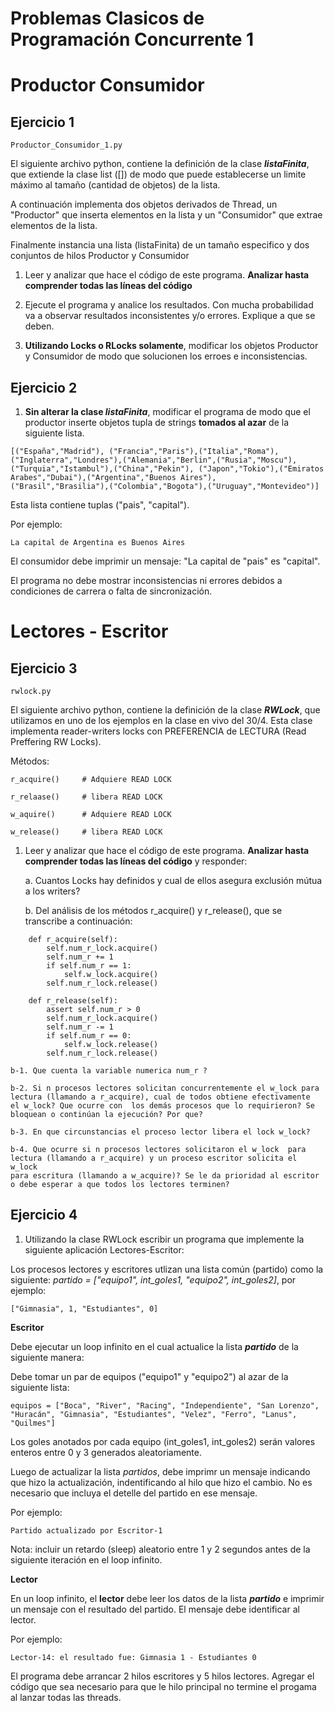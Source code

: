 # Problemas Clasicos de Programación Concurrente 1

# Productor Consumidor

## Ejercicio 1
````
Productor_Consumidor_1.py
````
El siguiente archivo python, contiene la definición de la clase ***listaFinita***, que extiende la clase list ([]) de modo que puede establecerse un limite máximo
    al tamaño (cantidad de objetos) de la lista.

A continuación implementa dos objetos derivados de Thread, un "Productor" que inserta elementos en la lista y un "Consumidor" que extrae elementos de la lista.

Finalmente instancia una lista (listaFinita) de un tamaño especifico y dos conjuntos de hilos Productor y Consumidor


 
1. Leer y analizar que hace el código de este programa. 
**Analizar hasta comprender todas las líneas del código**

2. Ejecute el programa y analice los resultados. Con mucha probabilidad va a observar resultados inconsistentes y/o errores. Explique a que se deben.

3. **Utilizando Locks o RLocks solamente**, modificar los objetos Productor y Consumidor de modo que solucionen los erroes e inconsistencias.




## Ejercicio 2

1. **Sin alterar la clase *listaFinita***, modificar el programa de modo que el productor inserte objetos tupla de strings **tomados al azar** de la siguiente lista. 
```
[("España","Madrid"), ("Francia","Paris"),("Italia","Roma"),("Inglaterra","Londres"),("Alemania","Berlin",("Rusia","Moscu"),
("Turquia","Istambul"),("China","Pekin"), ("Japon","Tokio"),("Emiratos Arabes","Dubai"),("Argentina","Buenos Aires"),
("Brasil","Brasilia"),("Colombia","Bogota"),("Uruguay","Montevideo")]
```
Esta lista contiene tuplas ("pais", "capital"). 

Por ejemplo:
````
La capital de Argentina es Buenos Aires
````

El consumidor debe imprimir un mensaje: "La capital de "pais" es "capital".

El programa no debe mostrar inconsistencias ni errores debidos a condiciones de carrera o falta de sincronización.





# Lectores - Escritor

## Ejercicio 3

````
rwlock.py
````

El siguiente archivo python, contiene la definición de la clase ***RWLock***, que utilizamos en uno de los ejemplos en la clase en vivo del 30/4.
Esta clase implementa reader-writers locks con PREFERENCIA de LECTURA (Read Preffering RW Locks).

Métodos:

    r_acquire()     # Adquiere READ LOCK
    
    r_relaase()     # libera READ LOCK
    
    w_aquire()      # Adquiere READ LOCK
    
    w_release()     # libera READ LOCK
    
1. Leer y analizar que hace el código de este programa. **Analizar hasta comprender todas las líneas del código** y responder:

    a. Cuantos Locks hay definidos y cual de ellos asegura exclusión mútua a los writers?
    
    b. Del análisis de los métodos r_acquire() y r_release(), que se transcribe a continuación:
    
```
    def r_acquire(self):
        self.num_r_lock.acquire()
        self.num_r += 1
        if self.num_r == 1:
            self.w_lock.acquire()
        self.num_r_lock.release()

    def r_release(self):
        assert self.num_r > 0
        self.num_r_lock.acquire()
        self.num_r -= 1
        if self.num_r == 0:
            self.w_lock.release()
        self.num_r_lock.release()
```

    b-1. Que cuenta la variable numerica num_r ?
    
    b-2. Si n procesos lectores solicitan concurrentemente el w_lock para lectura (llamando a r_acquire), cual de todos obtiene efectivamente 
    el w_lock? Que ocurre con  los demás procesos que lo requirieron? Se bloquean o continúan la ejecución? Por que?

    b-3. En que circunstancias el proceso lector libera el lock w_lock?

    b-4. Que ocurre si n procesos lectores solicitaron el w_lock  para lectura (llamando a r_acquire) y un proceso escritor solicita el w_lock 
    para escritura (llamando a w_acquire)? Se le da prioridad al escritor o debe esperar a que todos los lectores terminen?
    
    
    
    
    
## Ejercicio 4


1. Utilizando la clase RWLock escribir un programa que implemente la siguiente aplicación Lectores-Escritor:
   
Los procesos lectores y escritores utlizan una lista común (partido) como la siguiente: *partido = ["equipo1", int_goles1, "equipo2", int_goles2]*, por ejemplo:

`````
["Gimnasia", 1, "Estudiantes", 0]
`````

**Escritor**

Debe ejecutar un loop infinito en el cual actualice la lista ***partido*** de la siguiente manera:

Debe tomar un par de equipos ("equipo1" y "equipo2") al azar de la siguiente lista:

````
equipos = ["Boca", "River", "Racing", "Independiente", "San Lorenzo", "Huracán", "Gimnasia", "Estudiantes", "Velez", "Ferro", "Lanus", "Quilmes"]
````
Los goles anotados por cada equipo (int_goles1, int_goles2) serán valores enteros entre 0 y 3 generados aleatoriamente. 

Luego de actualizar la lista *partidos*, debe imprimr un mensaje indicando que hizo la actualización, indentificando al hilo que hizo el cambio. No es necesario que incluya el detelle del partido en ese mensaje. 

Por ejemplo:

````
Partido actualizado por Escritor-1
````

Nota: incluir un retardo (sleep) aleatorio entre 1 y 2 segundos antes de la siguiente iteración en el loop infinito.

**Lector**

En un loop infinito, el **lector** debe leer los datos de la lista ***partido*** e imprimir un mensaje con el resultado del partido. El mensaje debe identificar al lector. 

Por ejemplo:

````
Lector-14: el resultado fue: Gimnasia 1 - Estudiantes 0
````

El programa debe arrancar 2 hilos escritores y 5 hilos lectores.
Agregar el código que sea necesario para que le hilo principal no termine el progama al lanzar todas las threads.

